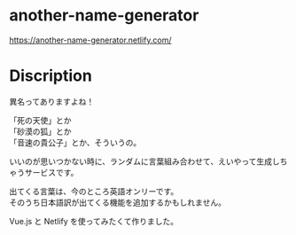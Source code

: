 # another-name-generator
https://another-name-generator.netlify.com/


# Discription
異名ってありますよね！  

「死の天使」とか  
「砂漠の狐」とか  
「音速の貴公子」とか、そういうの。  

いいのが思いつかない時に、ランダムに言葉組み合わせて、えいやって生成しちゃうサービスです。  

出てくる言葉は、今のところ英語オンリーです。  
そのうち日本語訳が出てくる機能を追加するかもしれません。  


Vue.js と Netlify を使ってみたくて作りました。
